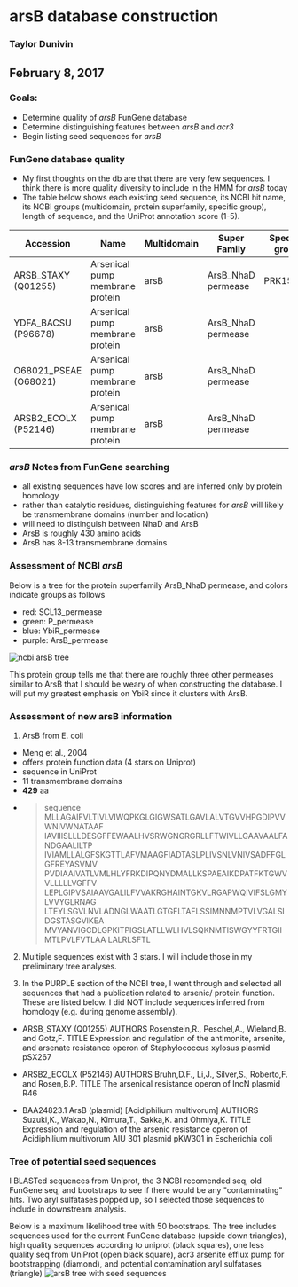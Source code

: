 # arsB database construction
### Taylor Dunivin
## February 8, 2017
### Goals: 
* Determine quality of _arsB_ FunGene database
* Determine distinguishing features between *arsB* and *acr3*
* Begin listing seed sequences for *arsB*

### FunGene database quality
* My first thoughts on the db are that there are very few sequences. I think there is more quality diversity to include in the HMM for *arsB* today
* The table below shows each existing seed sequence, its NCBI hit name, its NCBI groups (multidomain, protein superfamily, specific group), length of sequence, and the UniProt annotation score (1-5). 

| Accession | Name | Multidomain | Super Family | Specific group | Lenth (aa) | UniProt Score |
| --------- | ----- | ---------- | --------- | -------- | ------- | :-----: |
| ARSB_STAXY (Q01255) | Arsenical pump membrane protein | arsB | ArsB_NhaD permease | PRK15445 | 429 | 2 |
| YDFA_BACSU (P96678) | Arsenical pump membrane protein | arsB | ArsB_NhaD permease | | 435 | 2 |
| O68021_PSEAE (O68021) | Arsenical pump membrane protein | arsB | ArsB_NhaD permease |  | 425 | 2 |
| ARSB2_ECOLX (P52146) | Arsenical pump membrane protein | arsB | ArsB_NhaD permease | | 429 | 2 |

### *arsB* Notes from FunGene searching
* all existing sequences have low scores and are inferred only by protein homology
* rather than catalytic residues, distinguishing features for *arsB* will likely be transmembrane domains (number and location)
* will need to distinguish between NhaD and ArsB
* ArsB is roughly 430 amino acids
* ArsB has 8-13 transmembrane domains

### Assessment of NCBI *arsB*
Below is a tree for the protein superfamily ArsB_NhaD permease, and colors indicate groups as follows
* red: SCL13_permease
* green: P_permease
* blue: YbiR_permease
* purple: ArsB_permease

![ncbi arsB tree](https://github.com/ShadeLab/Xander_arsenic/blob/master/arsB_ncbi_grps.gif)

This protein group tells me that there are roughly three other permeases similar to ArsB that I should be weary of when constructing the database. I will put my greatest emphasis on YbiR since it clusters with ArsB. 

### Assessment of new arsB information
1. ArsB from E. coli
  * Meng et al., 2004
  * offers protein function data (4 stars on Uniprot)
  * sequence in UniProt
  * 11 transmembrane domains
  * __429__ aa
  * >sequence
  MLLAGAIFVLTIVLVIWQPKGLGIGWSATLGAVLALVTGVVHPGDIPVVWNIVWNATAAF
  IAVIIISLLLDESGFFEWAALHVSRWGNGRGRLLFTWIVLLGAAVAALFANDGAALILTP
  IVIAMLLALGFSKGTTLAFVMAAGFIADTASLPLIVSNLVNIVSADFFGLGFREYASVMV
  PVDIAAIVATLVMLHLYFRKDIPQNYDMALLKSPAEAIKDPATFKTGWVVLLLLLVGFFV
  LEPLGIPVSAIAAVGALILFVVAKRGHAINTGKVLRGAPWQIVIFSLGMYLVVYGLRNAG
  LTEYLSGVLNVLADNGLWAATLGTGFLTAFLSSIMNNMPTVLVGALSIDGSTASGVIKEA
  MVYANVIGCDLGPKITPIGSLATLLWLHVLSQKNMTISWGYYFRTGIIMTLPVLFVTLAA
  LALRLSFTL

2. Multiple sequences exist with 3 stars. I will include those in my preliminary tree analyses. 

3. In the PURPLE section of the NCBI tree, I went through and selected all sequences that had a publication related to arsenic/ protein function. These are listed below. I did NOT include sequences inferred from homology (e.g. during genome assembly). 

  * ARSB_STAXY (Q01255)
    AUTHORS   Rosenstein,R., Peschel,A., Wieland,B. and Gotz,F.
      TITLE     Expression and regulation of the antimonite, arsenite, and arsenate
                resistance operon of Staphylococcus xylosus plasmid pSX267

  * ARSB2_ECOLX (P52146)
   AUTHORS   Bruhn,D.F., Li,J., Silver,S., Roberto,F. and Rosen,B.P.
    TITLE     The arsenical resistance operon of IncN plasmid R46

  * BAA24823.1 ArsB (plasmid) [Acidiphilium multivorum]
    AUTHORS   Suzuki,K., Wakao,N., Kimura,T., Sakka,K. and Ohmiya,K.
      TITLE     Expression and regulation of the arsenic resistance operon of
                Acidiphilium multivorum AIU 301 plasmid pKW301 in Escherichia coli

### Tree of potential seed sequences
I BLASTed sequences from Uniprot, the 3 NCBI recomended seq, old FunGene seq, and bootstraps to see if there would be any "contaminating" hits. Two aryl sulfatases popped up, so I selected those sequences to include in downstream analysis. 

Below is a maximum likelihood tree with 50 bootstraps. The tree includes sequences used for the current FunGene database (upside down triangles), high quality sequences according to uniprot (black squares), one less quality seq from UniProt (open black square), acr3 arsenite efflux pump for bootstrapping (diamond), and potential contamination aryl sulfatases (triangle)
![arsB tree with seed sequences](https://github.com/ShadeLab/Xander_arsenic/blob/master/arsB_boot.png)
